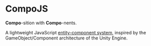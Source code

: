 CompoJS
================
__Compo__-sition with __Compo__-nents.

A lightweight JavaScript [entity-component system](http://en.wikipedia.org/wiki/Entity_component_system), inspired by the GameObject/Component architecture of the Unity Engine.
